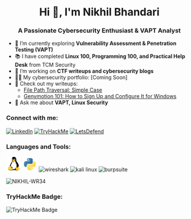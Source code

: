 <h1 align="center">Hi 👋, I'm Nikhil Bhandari</h1>
<h3 align="center">A Passionate Cybersecurity Enthusiast & VAPT Analyst</h3>

- 🌟 I’m currently exploring **Vulnerability Assessment & Penetration Testing (VAPT)**
- 📚 I have completed **Linux 100, Programming 100, and Practical Help Desk** from TCM Security
- 🔧 I’m working on **CTF writeups and cybersecurity blogs**
- 👨‍💻 My cybersecurity portfolio: [Coming Soon] 
- 📝 Check out my writeups:
  - [File Path Traversal: Simple Case](https://medium.com/@nikhilbwr34/portswigger-lab-file-path-traversal-simple-case-cb07f4e2cf78)
  - [Genymotion 101: How to Sign Up and Configure It for Windows](https://medium.com/@nikhilbwr34/genymotion-101-how-to-sign-up-and-configure-it-for-windows-b237e7d36366)
- 👤 Ask me about **VAPT, Linux Security**

<h3 align="left">Connect with me:</h3>
<p align="left">
<a href="https://www.linkedin.com/in/nikhil-bhandari-n/" target="blank"><img align="center" src="https://raw.githubusercontent.com/rahuldkjain/github-profile-readme-generator/master/src/images/icons/Social/linked-in-alt.svg" alt="LinkedIn" height="30" width="40" /></a>
<a href="https://tryhackme.com/p/NIKHIL-WR34" target="blank"><img align="center" src="https://files.svgcdn.io/simple-icons/tryhackme.svg" alt="TryHackMe" height="30" width="40" /></a>
<a href="https://app.letsdefend.io/user/wlkr_r34" target="blank"><img align="center" src="" alt="LetsDefend" height="30" width="40" /></a>
</p>

<h3 align="left">Languages and Tools:</h3>
<p align="left"> 
<img src="https://raw.githubusercontent.com/devicons/devicon/master/icons/linux/linux-original.svg" alt="linux" width="40" height="40"/> </a> 
<img src="https://raw.githubusercontent.com/devicons/devicon/master/icons/python/python-original.svg" alt="python" width="40" height="40"/> </a> 
<img src="https://upload.wikimedia.org/wikipedia/commons/d/df/Wireshark_icon.svg" alt="wireshark" width="40" height="40"/> </a>
<img src="https://upload.wikimedia.org/wikipedia/commons/2/2b/Kali-dragon-icon.svg" alt="kali linux" width="40" height="40"/> </a>
<img src="https://upload.wikimedia.org/wikipedia/commons/e/e7/BurpSuite_Comunity_Edition.svg" alt="burpsuite" width="40" height="40"/> </a>
</p>

<p><img align="center" src="https://github-readme-stats.vercel.app/api/top-langs?username=NIKHIL-WR34&show_icons=true&locale=en&layout=compact" alt="NIKHIL-WR34" /></p>

<h3 align="left">TryHackMe Badge:</h3>
<p align="left">
    <img src="https://tryhackme-badges.s3.amazonaws.com/NIKHIL-WR34.png" alt="TryHackMe Badge" />
</p>
